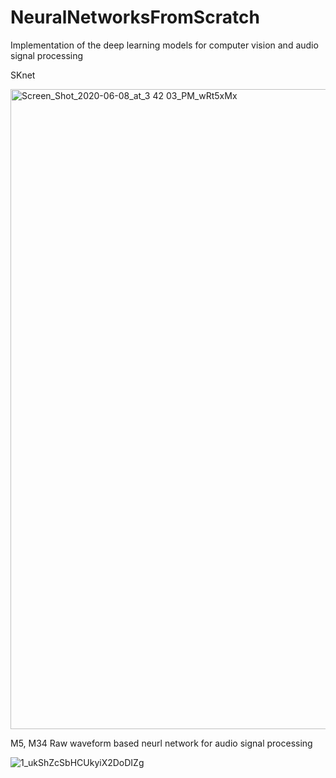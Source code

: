 # NeuralNetworksFromScratch
Implementation of the deep learning models for computer vision and audio signal processing

SKnet

<img width="1024" alt="Screen_Shot_2020-06-08_at_3 42 03_PM_wRt5xMx" src="https://user-images.githubusercontent.com/86059500/190301823-893f4c26-7c4b-4aa0-8b94-a01cb2253f4d.png">

M5, M34
Raw waveform based neurl network for audio signal processing

![1_ukShZcSbHCUkyiX2DoDIZg](https://user-images.githubusercontent.com/86059500/190302260-168f2e50-f890-4dc0-bcc5-c73f69c1cbe8.png)
